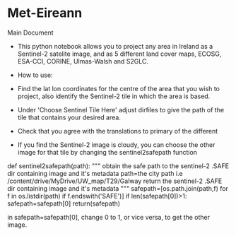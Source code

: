 # Met-Eireann

Main Document 
- This python notebook allows you to project any area in Ireland as a Sentinel-2 satelite image, and as 5 different land cover maps, ECOSG, ESA-CCI, CORINE, Ulmas-Walsh and S2GLC.

- How to use: 
- Find the lat lon coordinates for the centre of the area that you wish to project, also identify the Sentinel-2 tile in which the area is based.
- Under 'Choose Sentinel Tile Here' adjust dirfiles to give the path of the tile that contains your desired area.
- Check that you agree with the translations to primary of the different
- If you find the Sentinel-2 image is cloudy, you can choose the other image for that tile by changing the sentinel2safepath function

def sentinel2safepath(path):
  """
  obtain the safe path to the sentinel-2 .SAFE dir containing image and it's metadata
  path=the city path i.e /content/drive/MyDrive/UW_map/T29/Galway
  return the sentinel-2 .SAFE dir containing image and it's metadata
  """
  safepath=[os.path.join(path,f) for f in os.listdir(path) if f.endswith('SAFE')]
  if len(safepath[0])>1:
    safepath=safepath[0]
  return(safepath)
  
  in safepath=safepath[0], change 0 to 1, or vice versa, to get the other image.
